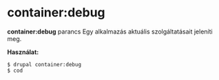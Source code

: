 # container:debug
**container:debug** parancs Egy alkalmazás aktuális szolgáltatásait jeleníti meg.

**Használat:**
```
$ drupal container:debug 
$ cod  
```
